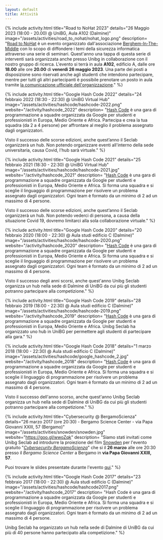 ```yaml
---
layout: default
title: Attività
---
```


{% include activity.html
   title="Road to NoHat 2023"
   details="26 Maggio 2023 (18:00 - 20.00) @ UniBG, Aula A102 (Dalmine)"
   image="/assets/activities/road_to_nohat/nohat_logo.png"
   description=
"[Road to NoHat](https://www.hacklabg.net/convegni/road-to-no-hat-tappa-unibg/) è 
un evento organizzato dall'associazione [Berghem-In-The-Middle](https://www.hacklabg.net/) 
con lo scopo di diffondere i temi della sicurezza informatica attraverso una serie di seminari.
Quest'anno una tappa di questa serie di interventi sarà organizzata anche presso Unibg in 
collaborazione con il nostro gruppo di ricerca. L'evento si terrà in aula **A102**, edificio A, 
dalle ore **18.00** alle ore **20.00** di **venerdì 26 maggio 2023**. Una parte dei posti a
disposizione sono riservati anche agli studenti che intendono partecipare, mentre per tutti gli 
altri partecipanti è possibile prenotare un posto in aula tramite [la comunicazione ufficiale 
dell'organizzazione](https://www.hacklabg.net/convegni/road-to-no-hat-tappa-unibg/)."
%}

{% include activity.html
   title="Google Hash Code 2022"
   details="24 febbraio 2022 (18:30 - 22:30) @ UniBG Virtual Hub"
   image="/assets/activities/hashcode/hashcode-2022.png"
   website="/activity/hashcode_2022"
   description=
"[Hash Code](https://codingcompetitions.withgoogle.com/hashcode) è una gara di
programmazione a squadre organizzata da Google per studenti e professionisti in
Europa, Medio Oriente e Africa.
Partecipa e crea la tua squadra (da 2 a 4 persone) per affrontare al meglio il
problema assegnato dagli organizzatori.

Visto il successo delle scorse edizioni, anche quest’anno il Seclab organizzerà
un hub. Non potendo organizzare eventi all'interno della sede universitaria,
causa Covid, l'hub sarà virtuale."
%}

{% include activity.html
   title="Google Hash Code 2021"
   details="25 febbraio 2021 (18:30 - 22:30) @ UniBG Virtual Hub"
   image="/assets/activities/hashcode/hashcode-2021.jpg"
   website="/activity/hashcode_2021"
   description=
"[Hash Code](https://codingcompetitions.withgoogle.com/hashcode) è una gara di
programmazione a squadre organizzata da Google per studenti e professionisti in
Europa, Medio Oriente e Africa. Si forma una squadra e si sceglie il linguaggio
di programmazione per risolvere un problema assegnato dagli organizzatori. Ogni
team è formato da un minimo di 2 ad un massimo di 4 persone.

Visto il successo delle scorse edizioni, anche quest’anno il Seclab organizzerà
un hub. Non potendo vederci di persona, a causa della situazione Covid 19,
dovremo limitarci alla sola collaborazione virtuale."
%}

{% include activity.html
   title="Google Hash Code 2020"
   details="20 febbraio 2020 (18:00 - 22:30) @ Aula studi edificio C (Dalmine)"
   image="/assets/activities/hashcode/hashcode-2020.png"
   website="/activity/hashcode_2020"
   description=
"[Hash Code](https://codingcompetitions.withgoogle.com/hashcode) è una gara di
programmazione a squadre organizzata da Google per studenti e professionisti in
Europa, Medio Oriente e Africa. Si forma una squadra e si sceglie il linguaggio
di programmazione per risolvere un problema assegnato dagli organizzatori. Ogni
team è formato da un minimo di 2 ad un massimo di 4 persone.

Visto il successo degli anni scorsi, anche quest'anno Unibg Seclab organizza un
hub nella sede di Dalmine di UniBG da cui più gli studenti potranno partecipare
alla competizione."
%}

{% include activity.html
   title="Google Hash Code 2019"
   details="28 febbraio 2019 (18:00 - 22:30) @ Aula studi edificio C (Dalmine)"
   image="/assets/activities/hashcode/hashcode-2019.png"
   website="/activity/hashcode_2019"
   description=
"[Hash Code](https://codingcompetitions.withgoogle.com/hashcode) è una gara di
programmazione a squadre organizzata da Google per studenti e professionisti in
Europa, Medio Oriente e Africa. Unibg Seclab ha organizzato uno hub in UniBG
per permettere agli studenti di partecipare alla gara."
%}

{% include activity.html
   title="Google Hash Code 2018"
   details="1 marzo 2018 (18:00 - 22:30) @ Aula studi edificio C (Dalmine)"
   image="/assets/activities/hashcode/google_hashcode_2.jpg"
   website="/activity/hashcode_2018"
   description=
"[Hash Code](https://hashcode.withgoogle.com) è una gara di programmazione a
squadre organizzata da Google per studenti e professionisti in Europa, Medio
Oriente e Africa. Si forma una squadra e si sceglie il linguaggio di
programmazione per risolvere un problema assegnato dagli organizzatori. Ogni
team è formato da un minimo di 2 ad un massimo di 4 persone.

Visto il successo dell'anno scorso, anche quest'anno Unibg Seclab organizza un
hub nella sede di Dalmine di UniBG da cui più gli studenti potranno partecipare
alla competizione."
%}

{% include activity.html
   title="Cybersecurity @ BergamoScienza"
   details="26 marzo 2017 (ore 20:30) - Bergamo Science Center - via Papa Giovanni XXIII, 57 (Bergamo)"
   image="/assets/activities/snowden/snowden.jpg"
   website="https://goo.gl/wwoZqk"
   description=
"Siamo stati invitati come Unibg Seclab ad introdurre la proiezione del film
[Snowden](http://www.imdb.com/title/tt3774114/) per l'evento gratuito
\"[*Cybersecurity BergamoScienza*](https://goo.gl/wwoZqk)\" che si il **26 marzo**
alle ore 20:30 presso il *Bergamo Science Center* a Bergamo in **via Papa
Giovanni XXIII, 57**.

Puoi trovare le slides presentate durante l'evento
[qui]( https://speakerdeck.com/seclab/cybersecurity-at-bergamoscienza)."
%}

{% include activity.html
   title="Google Hash Code 2017"
   details="23 febbraio 2017 (18:00 - 22:30) @ Aula studi edificio C (Dalmine)"
   image="/assets/activities/hashcode/hashcode2017.png"
   website="/activity/hashcode_2017"
   description=
"Hash Code è una gara di programmazione a squadre organizzata da Google per
studenti e professionisti in Europa, Medio Oriente e Africa. Si forma una
squadra e si sceglie il linguaggio di programmazione per risolvere un problema
assegnato dagli organizzatori. Ogni team è formato da un minimo di 2 ad un
massimo di 4 persone.

Unibg Seclab ha organizzato un hub nella sede di Dalmine di UniBG da cui più di
40 persone hanno partecipato alla competizione."
%}
